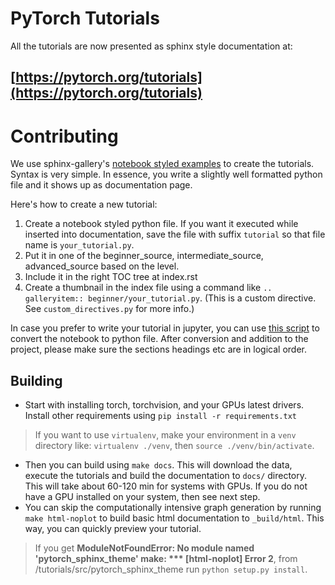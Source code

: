 # PyTorch Tutorials


All the tutorials are now presented as sphinx style documentation at:

## [https://pytorch.org/tutorials](https://pytorch.org/tutorials)



# Contributing

We use sphinx-gallery's [notebook styled examples](https://sphinx-gallery.github.io/tutorials/plot_notebook.html#sphx-glr-tutorials-plot-notebook-py) to create the tutorials. Syntax is very simple. In essence, you write a slightly well formatted python file and it shows up as documentation page.

Here's how to create a new tutorial:
1. Create a notebook styled python file. If you want it executed while inserted into documentation, save the file with suffix `tutorial` so that file name is `your_tutorial.py`.
2. Put it in one of the beginner_source, intermediate_source, advanced_source based on the level.
2. Include it in the right TOC tree at index.rst
3. Create a thumbnail in the index file using a command like `.. galleryitem:: beginner/your_tutorial.py`. (This is a custom directive. See `custom_directives.py` for more info.) 

In case you prefer to write your tutorial in jupyter, you can use [this script](https://gist.github.com/chsasank/7218ca16f8d022e02a9c0deb94a310fe) to convert the notebook to python file. After conversion and addition to the project, please make sure the sections headings etc are in logical order.

## Building

- Start with installing torch, torchvision, and your GPUs latest drivers. Install other requirements using `pip install -r requirements.txt`

> If you want to use `virtualenv`, make your environment in a `venv` directory like: `virtualenv ./venv`, then `source ./venv/bin/activate`.

- Then you can build using `make docs`. This will download the data, execute the tutorials and build the documentation to `docs/` directory. This will take about 60-120 min for systems with GPUs. If you do not have a GPU installed on your system, then see next step.
- You can skip the computationally intensive graph generation by running `make html-noplot` to build basic html documentation to `_build/html`. This way, you can quickly preview your tutorial.

> If you get **ModuleNotFoundError: No module named 'pytorch_sphinx_theme' make: *** [html-noplot] Error 2**, from /tutorials/src/pytorch_sphinx_theme run `python setup.py install`.

